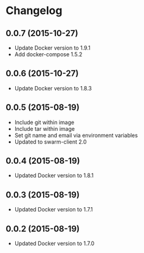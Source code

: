 # Changelog

## 0.0.7 (2015-10-27)

- Update Docker version to 1.9.1
- Add docker-compose 1.5.2

## 0.0.6 (2015-10-27)

- Update Docker version to 1.8.3

## 0.0.5 (2015-08-19)

- Include git within image
- Include tar within image
- Set git name and email via environment variables
- Updated to swarm-client 2.0

## 0.0.4 (2015-08-19)

- Updated Docker version to 1.8.1

## 0.0.3 (2015-08-19)

- Updated Docker version to 1.7.1

## 0.0.2 (2015-08-19)

- Updated Docker version to 1.7.0

